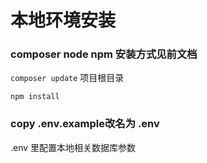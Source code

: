 
# 本地环境安装

   ### composer node npm 安装方式见前文档
   
  `composer update` 项目根目录
  
  `npm install`
  
  ### copy .env.example改名为 .env
  
  .env 里配置本地相关数据库参数
